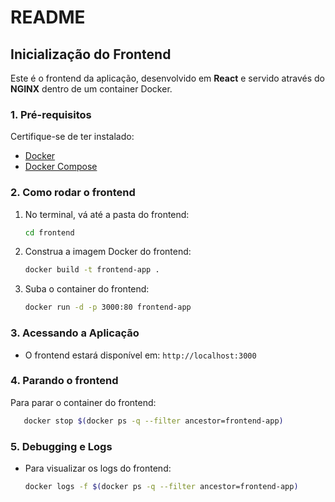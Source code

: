 # README

## Inicialização do Frontend
Este é o frontend da aplicação, desenvolvido em **React** e servido através do **NGINX** dentro de um container Docker.

### **1. Pré-requisitos**
Certifique-se de ter instalado:
- [Docker](https://www.docker.com/get-started)
- [Docker Compose](https://docs.docker.com/compose/install/)

### **2. Como rodar o frontend**
1. No terminal, vá até a pasta do frontend:
   ```sh
   cd frontend
   ```
2. Construa a imagem Docker do frontend:
   ```sh
   docker build -t frontend-app .
   ```
3. Suba o container do frontend:
   ```sh
   docker run -d -p 3000:80 frontend-app
   ```

### **3. Acessando a Aplicação**
- O frontend estará disponível em: `http://localhost:3000`

### **4. Parando o frontend**
Para parar o container do frontend:
```sh
   docker stop $(docker ps -q --filter ancestor=frontend-app)
```

### **5. Debugging e Logs**
- Para visualizar os logs do frontend:
  ```sh
  docker logs -f $(docker ps -q --filter ancestor=frontend-app)
  ```
